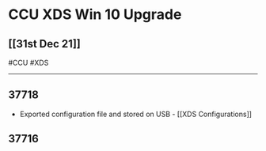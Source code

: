 # CCU XDS Win 10 Upgrade

## [[31st Dec 21]]

#CCU #XDS

---

## 37718
- Exported configuration file and stored on USB - [[XDS Configurations]]

## 37716
